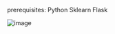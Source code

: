 prerequisites:
Python
Sklearn
Flask

![image](https://github.com/user-attachments/assets/4a7351d4-f52e-41a2-b1e3-6e6cae1df82e)
